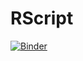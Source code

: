 # RScript
[![Binder](https://mybinder.org/badge_logo.svg)](https://mybinder.org/v2/gh/SerifatAdebola/RScript.git/HEAD)
